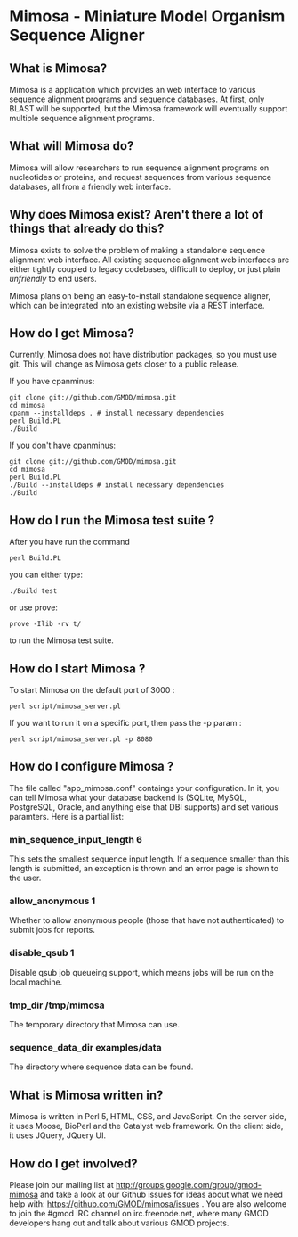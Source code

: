 # Mimosa - Miniature Model Organism Sequence Aligner

## What is Mimosa?

Mimosa is a application which provides an web interface to various sequence
alignment programs and sequence databases. At first, only BLAST will be
supported, but the Mimosa framework will eventually support multiple sequence
alignment programs.

## What will Mimosa do?

Mimosa will allow researchers to run sequence alignment programs on nucleotides
or proteins, and request sequences from various sequence databases, all from
a friendly web interface.

## Why does Mimosa exist? Aren't there a lot of things that already do this?

Mimosa exists to solve the problem of making a standalone sequence alignment
web interface. All existing sequence alignment web interfaces are either tightly
coupled to legacy codebases, difficult to deploy, or just plain *unfriendly* to
end users.

Mimosa plans on being an easy-to-install standalone sequence aligner, which
can be integrated into an existing website via a REST interface.

## How do I get Mimosa?

Currently, Mimosa does not have distribution packages, so you must use git. This
will change as Mimosa gets closer to a public release.

If you have cpanminus:

    git clone git://github.com/GMOD/mimosa.git
    cd mimosa
    cpanm --installdeps . # install necessary dependencies
    perl Build.PL
    ./Build

If you don't have cpanminus:

    git clone git://github.com/GMOD/mimosa.git
    cd mimosa
    perl Build.PL
    ./Build --installdeps # install necessary dependencies
    ./Build

## How do I run the Mimosa test suite ?

After you have run the command

    perl Build.PL

you can either type:

    ./Build test

or use prove:

    prove -Ilib -rv t/

to run the Mimosa test suite.

## How do I start Mimosa ?

To start Mimosa on the default port of 3000 :

    perl script/mimosa_server.pl

If you want to run it on a specific port, then pass the -p param :

    perl script/mimosa_server.pl -p 8080

## How do I configure Mimosa ?

The file called "app_mimosa.conf" contaings your configuration. In it, you can
tell Mimosa what your database backend is (SQLite, MySQL, PostgreSQL, Oracle, and
anything else that DBI supports) and set various paramters. Here is a partial list:

###  min_sequence_input_length 6

This sets the smallest sequence input length. If a sequence smaller than this length
is submitted, an exception is thrown and an error page is shown to the user.

### allow_anonymous 1

Whether to allow anonymous people (those that have not authenticated) to submit
jobs for reports.

### disable_qsub 1

Disable qsub job queueing support, which means jobs will be run on the local machine.

### tmp_dir /tmp/mimosa

The temporary directory that Mimosa can use.

### sequence_data_dir examples/data

The directory where sequence data can be found.

## What is Mimosa written in?

Mimosa is written in Perl 5, HTML, CSS, and JavaScript.  On the server side, it
uses Moose, BioPerl and the Catalyst web framework.  On the client side, it uses
JQuery, JQuery UI.


## How do I get involved?

Please join our mailing list at <http://groups.google.com/group/gmod-mimosa> and
take a look at our Github issues for ideas about what we need help with:
<https://github.com/GMOD/mimosa/issues> . You are also welcome to join the #gmod
IRC channel on irc.freenode.net, where many GMOD developers hang out and talk
about various GMOD projects.
